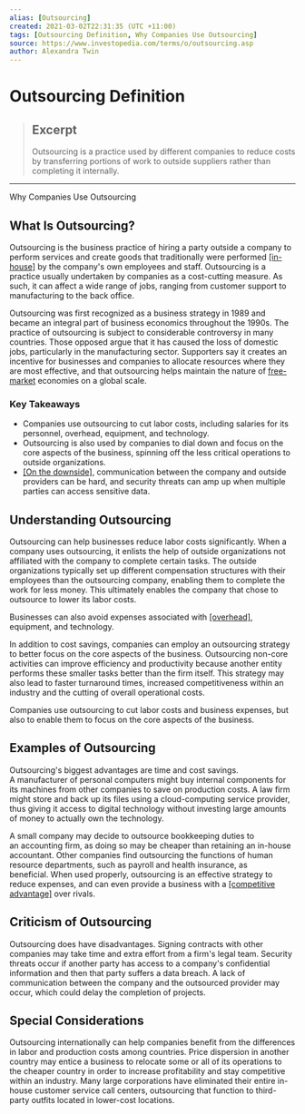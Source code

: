 ```yaml
---
alias: [Outsourcing]
created: 2021-03-02T22:31:35 (UTC +11:00)
tags: [Outsourcing Definition, Why Companies Use Outsourcing]
source: https://www.investopedia.com/terms/o/outsourcing.asp
author: Alexandra Twin
---
```


# Outsourcing Definition

> ## Excerpt
> Outsourcing is a practice used by different companies to reduce costs by transferring portions of work to outside suppliers rather than completing it internally.

---

Why Companies Use Outsourcing
## What Is Outsourcing?

Outsourcing is the business practice of hiring a party outside a company to perform services and create goods that traditionally were performed [[in-house]](https://www.investopedia.com/terms/i/in-house.asp) by the company's own employees and staff. Outsourcing is a practice usually undertaken by companies as a cost-cutting measure. As such, it can affect a wide range of jobs, ranging from customer support to manufacturing to the back office.

Outsourcing was first recognized as a business strategy in 1989 and became an integral part of business economics throughout the 1990s. The practice of outsourcing is subject to considerable controversy in many countries. Those opposed argue that it has caused the loss of domestic jobs, particularly in the manufacturing sector. Supporters say it creates an incentive for businesses and companies to allocate resources where they are most effective, and that outsourcing helps maintain the nature of [free-market](https://www.investopedia.com/terms/f/freemarket.asp) economies on a global scale.

### Key Takeaways

-   Companies use outsourcing to cut labor costs, including salaries for its personnel, overhead, equipment, and technology.
-   Outsourcing is also used by companies to dial down and focus on the core aspects of the business, spinning off the less critical operations to outside organizations.
-   [[On the downside]](https://www.investopedia.com/ask/answers/032715/whats-difference-between-outsourcing-and-insourcing.asp), communication between the company and outside providers can be hard, and security threats can amp up when multiple parties can access sensitive data.

## Understanding Outsourcing

Outsourcing can help businesses reduce labor costs significantly. When a company uses outsourcing, it enlists the help of outside organizations not affiliated with the company to complete certain tasks. The outside organizations typically set up different compensation structures with their employees than the outsourcing company, enabling them to complete the work for less money. This ultimately enables the company that chose to outsource to lower its labor costs.

Businesses can also avoid expenses associated with [[overhead]](https://www.investopedia.com/terms/o/overhead.asp), equipment, and technology.

In addition to cost savings, companies can employ an outsourcing strategy to better focus on the core aspects of the business. Outsourcing non-core activities can improve efficiency and productivity because another entity performs these smaller tasks better than the firm itself. This strategy may also lead to faster turnaround times, increased competitiveness within an industry and the cutting of overall operational costs.

Companies use outsourcing to cut labor costs and business expenses, but also to enable them to focus on the core aspects of the business.

## Examples of Outsourcing

Outsourcing's biggest advantages are time and cost savings. A manufacturer of personal computers might buy internal components for its machines from other companies to save on production costs. A law firm might store and back up its files using a cloud-computing service provider, thus giving it access to digital technology without investing large amounts of money to actually own the technology.

A small company may decide to outsource bookkeeping duties to an accounting firm, as doing so may be cheaper than retaining an in-house accountant. Other companies find outsourcing the functions of human resource departments, such as payroll and health insurance, as beneficial. When used properly, outsourcing is an effective strategy to reduce expenses, and can even provide a business with a [[competitive advantage]](https://www.investopedia.com/terms/c/competitive_advantage.asp) over rivals.

## Criticism of Outsourcing

Outsourcing does have disadvantages. Signing contracts with other companies may take time and extra effort from a firm's legal team. Security threats occur if another party has access to a company's confidential information and then that party suffers a data breach. A lack of communication between the company and the outsourced provider may occur, which could delay the completion of projects.

## Special Considerations

Outsourcing internationally can help companies benefit from the differences in labor and production costs among countries. Price dispersion in another country may entice a business to relocate some or all of its operations to the cheaper country in order to increase profitability and stay competitive within an industry. Many large corporations have eliminated their entire in-house customer service call centers, outsourcing that function to third-party outfits located in lower-cost locations.

